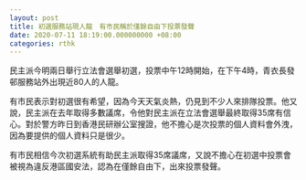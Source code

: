 ```yaml
---
layout: post
title: 初選服務站現人龍　有市民稱於僅餘自由下投票發聲
date: 2020-07-11 18:19:00.000000000 +08:00
categories: rthk
---
```


民主派今明兩日舉行立法會選舉初選，投票中午12時開始，在下午4時，青衣長發邨服務站外出現近80人的人龍。

有市民表示對初選很有希望，因為今天天氣炎熱，仍見到不少人來排隊投票。他又說，民主派在去年取得多數議席，令他對民主派在立法會選舉最終取得35席有信心。對於警方昨日到香港民研辦公室搜證，他不擔心是次投票的個人資料會外洩，因為要提供的個人資料只是很少。

有市民相信今次初選系統有助民主派取得35席議席，又說不擔心在初選中投票會被視為違反港區國安法，認為在僅餘自由下，出來投票發聲。
